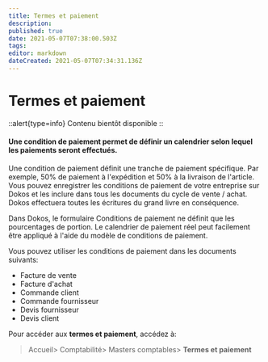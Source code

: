 ```yaml
---
title: Termes et paiement
description: 
published: true
date: 2021-05-07T07:38:00.503Z
tags: 
editor: markdown
dateCreated: 2021-05-07T07:34:31.136Z
---
```


# Termes et paiement
::alert{type=info}
Contenu bientôt disponible
::

#### Une condition de paiement permet de définir un calendrier selon lequel les paiements seront effectués.

Une condition de paiement définit une tranche de paiement spécifique. Par exemple, 50% de paiement à l'expédition et 50% à la livraison de l'article. Vous pouvez enregistrer les conditions de paiement de votre entreprise sur Dokos et les inclure dans tous les documents du cycle de vente / achat. Dokos effectuera toutes les écritures du grand livre en conséquence.

Dans Dokos, le formulaire Conditions de paiement ne définit que les pourcentages de portion. Le calendrier de paiement réel peut facilement être appliqué à l'aide du modèle de conditions de paiement.

Vous pouvez utiliser les conditions de paiement dans les documents suivants:

- Facture de vente
- Facture d'achat
- Commande client
- Commande fournisseur
- Devis fournisseur
- Devis client

Pour accéder aux **termes et paiement**, accédez à:

> Accueil> Comptabilité> Masters comptables> **Termes et paiement**
